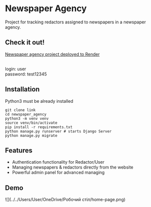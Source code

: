 # Newspaper Agency

Project for tracking redactors assigned to newspapers in a newspaper agency.

## Check it out!

[Newspaper agency project deployed to Render](https://newspaper-agency-jx6a.onrender.com/accounts/login/)

<br />
login: user <br />
password: test12345

## Installation

Python3 must be already installed

```shell
git clone link
cd newspaper_agency
python3 -m venv venv
source venv/bin/activate
pip install -r requirements.txt
python manage.py runserver # starts Django Server
python manage.py migrate
``` 

## Features

* Authentication functionality for Redactor/User
* Managing newspapers & redactors directly from the website
* Powerful admin panel for advanced managing

## Demo


![](../../Users/User/OneDrive/Робочий стіл/home-page.png)
